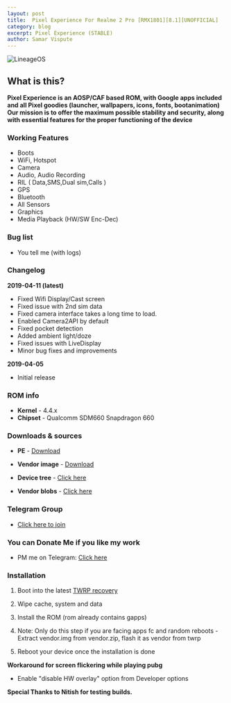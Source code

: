 ```yaml
---
layout: post
title:  Pixel Experience For Realme 2 Pro [RMX1801][8.1][UNOFFICIAL]
category: blog
excerpt: Pixel Experience (STABLE)
author: Samar Vispute
---
```


![LineageOS](https://img.xda-cdn.com/MOzKgPvLPaWB_b4AbFukRos8nB8=/https%3A%2F%2Fi.imgur.com%2FGtwTyCR.png)

## What is this?
**Pixel Experience is an AOSP/CAF based ROM, with Google apps included and all Pixel goodies (launcher, wallpapers, icons, fonts, bootanimation)
Our mission is to offer the maximum possible stability and security, along with essential features for the proper functioning of the device**

### Working Features 
* Boots
* WiFi, Hotspot
* Camera
* Audio, Audio Recording
* RIL ( Data,SMS,Dual sim,Calls )
* GPS
* Bluetooth
* All Sensors
* Graphics
* Media Playback (HW/SW Enc-Dec)

### Bug list 
* You tell me (with logs)

### Changelog
**2019-04-11 (latest)**
* Fixed Wifi Display/Cast screen
* Fixed issue with 2nd sim data 
* Fixed camera interface takes a long time to load.
* Enabled Camera2API by default
* Fixed pocket detection
* Added ambient light/doze
* Fixed issues with LiveDisplay
* Minor bug fixes and improvements

**2019-04-05**
* Initial release

### ROM info
* **Kernel** - 4.4.x
* **Chipset** - Qualcomm SDM660 Snapdragon 660

### Downloads & sources
* **PE** - [Download](https://androidfilehost.com/?fid=1395089523397939494)
* **Vendor image** - [Download](https://www.androidfilehost.com/?fid=1395089523397931146)

* **Device tree** - [Click here](https://github.com/SamarV-121/android_device_oppo_RMX1801)
* **Vendor blobs** - [Click here](https://github.com/SamarV-121/proprietary_vendor_oppo)


### Telegram Group
* [Click here to join](https://web.telegram.org/#/im?p=@realme2proXDA)

### You can Donate Me if you like my work
* PM me on Telegram: [Click here](https://web.telegram.org/#/im?p=@SamarV121)

### Installation
1) Boot into the latest [TWRP recovery](https://samarv-121.github.io/twrp-3.2.3-RMX1801/)

2) Wipe cache, system and data

3) Install the ROM (rom already contains gapps)

4) Note: Only do this step if you are facing apps fc and random reboots - Extract vendor.img from vendor.zip, flash it as vendor from twrp

5) Reboot your device once the installation is done

**Workaround for screen flickering while playing pubg**
- Enable "disable HW overlay" option from Developer options

**Special Thanks to Nitish for testing builds.**

